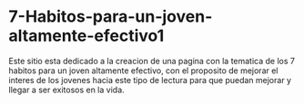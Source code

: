 # 7-Habitos-para-un-joven-altamente-efectivo1
Este sitio esta dedicado a la creacion de una pagina con la tematica de los 7 habitos para un joven altamente efectivo, con el proposito de mejorar el interes de los jovenes hacia este tipo de lectura para que puedan mejorar y llegar a ser exitosos en la vida.

